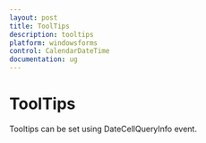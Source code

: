 ```yaml
---
layout: post
title: ToolTips
description: tooltips
platform: windowsforms
control: CalendarDateTime 
documentation: ug
---
```

# ToolTips

Tooltips can be set using DateCellQueryInfo event.